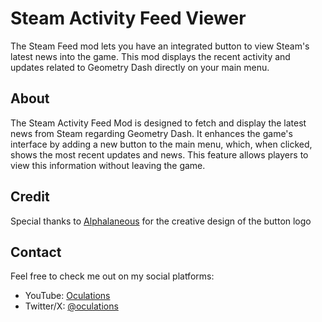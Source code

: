 # Steam Activity Feed Viewer

The Steam Feed mod lets you have an integrated button to view Steam's latest news into the game. This mod displays the recent activity and updates related to Geometry Dash directly on your main menu.

## About

The Steam Activity Feed Mod is designed to fetch and display the latest news from Steam regarding Geometry Dash. It enhances the game's interface by adding a new button to the main menu, which, when clicked, shows the most recent updates and news. This feature allows players to view this information without leaving the game.

## Credit

Special thanks to [Alphalaneous](https://github.com/Alphalaneous) for the creative design of the button logo

## Contact

Feel free to check me out on my social platforms:

- YouTube: [Oculations](https://www.youtube.com/@Oculations)
- Twitter/X: [@oculations](https://twitter.com/oculations)